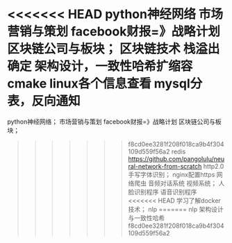 <<<<<<< HEAD
python神经网络
市场营销与策划
facebook财报=》战略计划
区块链公司与板块；
区块链技术
栈溢出确定
架构设计，一致性哈希扩缩容
cmake
linux各个信息查看
mysql分表，反向通知
=======
python神经网络；
市场营销与策划
facebook财报=》战略计划
区块链公司与板块；
>>>>>>> f8cd0ee3281f208f018ca9b4f304109d559f56a2
redis
https://github.com/pangolulu/neural-network-from-scratch
http2.0
手写字体识别；
nginx配置https
网络爬虫
音频对话系统
视频系统；
人脸识别程序
语音识别程序
<<<<<<< HEAD
学习了解docker技术；
nlp
=======
nlp
架构设计与一致性哈希
>>>>>>> f8cd0ee3281f208f018ca9b4f304109d559f56a2
